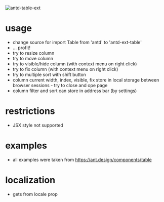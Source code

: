 ![antd-table-ext](https://user-images.githubusercontent.com/31502778/219332283-9ce4499e-34d2-4f2e-90e1-618712e2297c.gif)

# usage
* change source for import Table from 'antd' to 'antd-ext-table'
* ... profit!
* try to resize column
* try to move column
* try to visible/hide column (with context menu on right click)
* try to fix column (with context menu on right click)
* try to multiple sort with shift button
* column current width, index, visible, fix store in local storage between browser sessions - try to close and ope page
* column filter and sort can store in address bar (by settings)

# restrictions
* JSX style not supported

# examples
* all examples were taken from https://ant.design/components/table

# localization
* gets from locale prop
